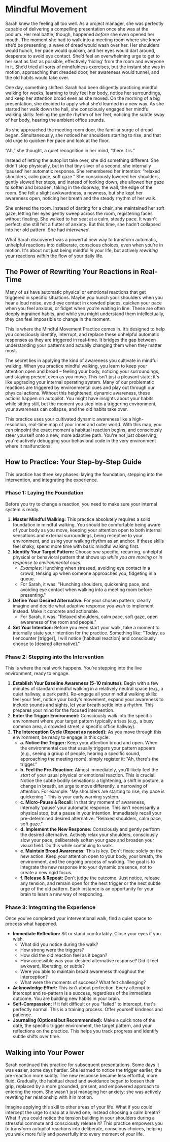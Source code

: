 # Mindful Movement

Sarah knew the feeling all too well. As a project manager, she was perfectly capable of delivering a compelling presentation once she was at the podium. Her real battle, though, happened *before* she even opened her mouth. The moment she had to walk into a meeting room where she knew she’d be presenting, a wave of dread would wash over her. Her shoulders would hunch, her pace would quicken, and her eyes would dart around, desperate to avoid eye contact. She’d feel an overwhelming urge to get to her seat as fast as possible, effectively ‘hiding’ from the room and everyone in it. She’d tried all sorts of mindfulness exercises, but the instant she was in motion, approaching that dreaded door, her awareness would tunnel, and the old habits would take over.

One day, something shifted. Sarah had been diligently practicing mindful walking for weeks, learning to truly feel her body, notice her surroundings, and keep her attention broad even as she moved. On the morning of a big presentation, she decided to apply what she’d learned in a new way. As she started her walk down the hall, she consciously engaged her mindful walking skills: feeling the gentle rhythm of her feet, noticing the subtle sway of her body, hearing the ambient office sounds.

As she approached the meeting room door, the familiar surge of dread began. Simultaneously, she noticed her shoulders starting to rise, and that old urge to quicken her pace and look at the floor.

“Ah,” she thought, a quiet recognition in her mind, “there it is.”

Instead of letting the autopilot take over, she did something different. She didn't stop physically, but in that tiny sliver of a second, she internally ‘paused’ her automatic response. She remembered her intention: “relaxed shoulders, calm pace, soft gaze.” She consciously lowered her shoulders, gently slowed her steps, and instead of looking down, she allowed her gaze to soften and broaden, taking in the doorway, the wall, the edge of the room. She felt a slight awkwardness, a newness, but she kept her awareness open, noticing her breath and the steady rhythm of her walk.

She entered the room. Instead of darting for a chair, she maintained her soft gaze, letting her eyes gently sweep across the room, registering faces without fixating. She walked to her seat at a calm, steady pace. It wasn't perfect; she still felt a flutter of anxiety. But this time, she hadn't collapsed into her old pattern. She had *intervened*.

What Sarah discovered was a powerful new way to transform automatic, unhelpful reactions into deliberate, conscious choices, even when you’re in motion. It's about not just being mindful *in* your life, but actively *rewriting* your reactions *within* the flow of your daily life.

## **The Power of Rewriting Your Reactions in Real-Time**

Many of us have automatic physical or emotional reactions that get triggered in specific situations. Maybe you hunch your shoulders when you hear a loud noise, avoid eye contact in crowded places, quicken your pace when you feel anxious, or fidget when you’re waiting in line. These are often deeply ingrained habits, and while you might understand them intellectually, they can feel impossible to change in the moment.

This is where the Mindful Movement Practice comes in. It’s designed to help you consciously identify, interrupt, and replace these unhelpful automatic responses as they are triggered in real-time. It bridges the gap between understanding your patterns and actually changing them when they matter most.

The secret lies in applying the kind of awareness you cultivate in mindful walking. When you practice mindful walking, you learn to keep your attention open and broad – feeling your body, noticing your surroundings, and staying present even as you move. This isn't just a pleasant state; it's like upgrading your internal operating system. Many of our problematic reactions are triggered by environmental cues and play out through our physical actions. Without this heightened, dynamic awareness, these actions happen on autopilot. You might have insights about your habits while sitting still, but the moment you step into a triggering environment, your awareness can collapse, and the old habits take over.

This practice uses your cultivated dynamic awareness like a high-resolution, real-time map of your inner and outer world. With this map, you can pinpoint the exact moment a habitual reaction begins, and consciously steer yourself onto a new, more adaptive path. You're not just observing; you're actively debugging your behavioral code in the very environment where it malfunctions.

## **How to Practice: Your Step-by-Step Guide**

This practice has three key phases: laying the foundation, stepping into the intervention, and integrating the experience.

### **Phase 1: Laying the Foundation**

Before you try to change a reaction, you need to make sure your internal system is ready.

1.  **Master Mindful Walking:** This practice absolutely requires a solid foundation in mindful walking. You should be comfortable being aware of your body as you move, keeping your attention open to both internal sensations and external surroundings, being receptive to your environment, and using your walking rhythm as an anchor. If these skills feel shaky, spend more time with basic mindful walking first.
2.  **Identify Your Target Pattern:** Choose *one* specific, recurring, unhelpful physical or behavioral pattern that shows up *while you are moving* or *in response to environmental cues*.
    *   *Examples:* Hunching when stressed, avoiding eye contact in a crowd, tensing up when someone approaches you, fidgeting in a queue.
    *   For Sarah, it was: "Hunching shoulders, quickening pace, and avoiding eye contact when walking into a meeting room before presenting."
3.  **Define Your Desired Alternative:** For your chosen pattern, clearly imagine and decide what adaptive response you *wish* to implement instead. Make it concrete and actionable.
    *   For Sarah, it was: "Relaxed shoulders, calm pace, soft gaze, open awareness of the room and people."
4.  **Set Your Intention:** Before you even start your walk, take a moment to internally state your intention for the practice. Something like: "Today, as I encounter [trigger], I will notice [habitual reaction] and consciously choose to [desired alternative]."

### **Phase 2: Stepping into the Intervention**

This is where the real work happens. You’re stepping into the live environment, ready to engage.

1.  **Establish Your Baseline Awareness (5-10 minutes):** Begin with a few minutes of standard mindful walking in a relatively neutral space (e.g., a quiet hallway, a park path). Re-engage all your mindful walking skills: feel your feet, notice your body's movement, expand your awareness to include sounds and sights, let your breath settle into a rhythm. This prepares your mind for the focused intervention.
2.  **Enter the Trigger Environment:** Consciously walk into the specific environment where your target pattern typically arises (e.g., a busy common area, a crowded street, a specific office hallway).
3.  **The Interception Cycle (Repeat as needed):** As you move through this environment, be ready to engage in this cycle:
    *   **a. Notice the Trigger:** Keep your attention broad and open. When the environmental cue that usually triggers your pattern appears (e.g., seeing a group of people, hearing a specific sound, approaching the meeting room), simply register it: "Ah, there's the trigger."
    *   **b. Feel the Pre-Reaction:** Almost immediately, you’ll likely feel the *start* of your usual physical or emotional reaction. This is crucial! Notice the subtle bodily sensations: a tightening, a shift in posture, a change in breath, an urge to move differently, a narrowing of attention. For example: "My shoulders are starting to rise, my pace is quickening." This is your early warning system.
    *   **c. Micro-Pause & Recall:** In that tiny moment of awareness, internally ‘pause’ your automatic response. This isn’t necessarily a physical stop, but a pause in your intention. Immediately recall your pre-determined desired alternative: "Relaxed shoulders, calm pace, soft gaze."
    *   **d. Implement the New Response:** Consciously and gently perform the desired alternative. Actively relax your shoulders, consciously slow your pace, deliberately soften your gaze and broaden your visual field. Do this while continuing to walk.
    *   **e. Maintain Broad Awareness:** This is key. Don't fixate solely on the new action. Keep your attention open to your body, your breath, the environment, and the ongoing process of walking. The goal is to integrate the new response into your dynamic presence, not to create a new rigid focus.
    *   **f. Release & Repeat:** Don't judge the outcome. Just notice, release any tension, and remain open for the next trigger or the next subtle urge of the old pattern. Each instance is an opportunity for your brain to learn a new way of responding.

### **Phase 3: Integrating the Experience**

Once you've completed your interventional walk, find a quiet space to process what happened.

*   **Immediate Reflection:** Sit or stand comfortably. Close your eyes if you wish.
    *   What did you notice during the walk?
    *   How strong were the triggers?
    *   How did the old reaction feel as it began?
    *   How accessible was your desired alternative response? Did it feel awkward, liberating, or subtle?
    *   Were you able to maintain broad awareness throughout the interception?
    *   What were the moments of success? What felt challenging?
*   **Acknowledge Effort:** This isn't about perfection. Every attempt to intercept and re-pattern is a success, regardless of the immediate outcome. You are building new habits in your brain.
*   **Self-Compassion:** If it felt difficult or you "failed" to intercept, that's perfectly normal. This is a training process. Offer yourself kindness and patience.
*   **Journaling (Optional but Recommended):** Make a quick note of the date, the specific trigger environment, the target pattern, and your reflections on the practice. This helps you track progress and identify subtle shifts over time.

## **Walking into Your Power**

Sarah continued this practice for subsequent presentations. Some days it was easier, some days harder. She learned to notice the trigger earlier, the pre-reaction more subtly. The new response became less effortful, more fluid. Gradually, the habitual dread and avoidance began to loosen their grip, replaced by a more grounded, present, and empowered approach to entering the room. She wasn't just managing her anxiety; she was actively rewriting her relationship with it in motion.

Imagine applying this skill to other areas of your life. What if you could intercept the urge to snap at a loved one, instead choosing a calm breath? What if you could notice the tension building in your shoulders during a stressful commute and consciously release it? This practice empowers you to transform autopilot reactions into deliberate, conscious choices, helping you walk more fully and powerfully into every moment of your life.